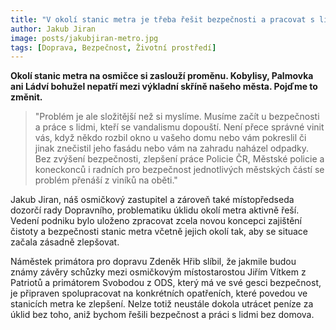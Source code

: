 ```yaml
---
title: "V okolí stanic metra je třeba řešit bezpečnosti a pracovat s lidmi, kteří se dopouští vandalismu"
author: Jakub Jiran
image: posts/jakubjiran-metro.jpg
tags: [Doprava, Bezpečnost, Životní prostředí]
---
```


**Okolí stanic metra na osmičce si zaslouží proměnu. Kobylisy, Palmovka ani Ládví bohužel nepatří mezi výkladní skříně našeho města. Pojďme to změnit.**

>"Problém je ale složitější než si myslíme. Musíme začít u bezpečnosti a práce s lidmi, kteří se vandalismu dopouští. Není přece správné vinit vás, když někdo rozbil okno u vašeho domu nebo vám pokreslil či jinak znečistil jeho fasádu nebo vám na zahradu naházel odpadky. Bez zvýšení bezpečnosti, zlepšení práce Policie ČR, Městské policie a koneckonců i radních pro bezpečnost jednotlivých městských částí se problém přenáší z viníků na oběti."

Jakub Jiran, náš osmičkový zastupitel a zároveň také místopředseda dozorčí rady Dopravního, problematiku úklidu okolí metra aktivně řeší. Vedení podniku bylo uloženo zpracovat zcela novou koncepci zajištění čistoty a bezpečnosti stanic metra včetně jejich okolí tak, aby se situace začala zásadně zlepšovat.

Náměstek primátora pro dopravu Zdeněk Hřib slíbil, že jakmile budou známy závěry schůzky mezi osmičkovým místostarostou Jiřím Vítkem z Patriotů a primátorem Svobodou z ODS, který má ve své gesci bezpečnost, je připraven spolupracovat na konkrétních opatřeních, které povedou ve stanicích metra ke zlepšení. Nelze totiž neustále dokola utrácet peníze za úklid bez toho, aniž bychom řešili bezpečnost a práci s lidmi bez domova.